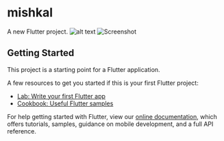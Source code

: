 # mishkal

A new Flutter project.
![alt text](https://github.com/tarekDZ2019/mishkal-App/blob/master/images/text1.png)
![Screenshot](https://github.com/tarekDZ2019/mishkal-App/blob/master/images/text2.png?"width="350"")


## Getting Started

This project is a starting point for a Flutter application.

A few resources to get you started if this is your first Flutter project:

- [Lab: Write your first Flutter app](https://flutter.io/docs/get-started/codelab)
- [Cookbook: Useful Flutter samples](https://flutter.io/docs/cookbook)

For help getting started with Flutter, view our 
[online documentation](https://flutter.io/docs), which offers tutorials, 
samples, guidance on mobile development, and a full API reference.
